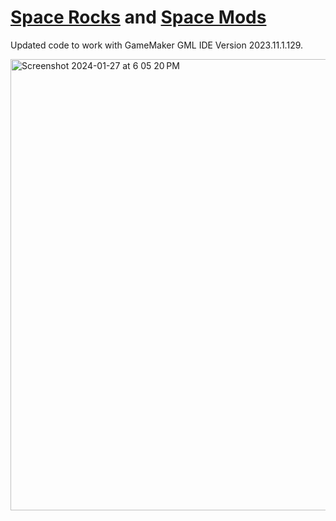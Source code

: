 # [Space Rocks](https://gamemaker.io/en/tutorials/make-your-own-arcade-classic) and [Space Mods](https://gamemaker.io/en/tutorials/space-mods-continue-your-space-rocks-game)

Updated code to work with GameMaker GML IDE Version 2023.11.1.129.

<img width="722" alt="Screenshot 2024-01-27 at 6 05 20 PM" src="https://github.com/johnson-jesse/Space-Rocks-FX/assets/10335064/a811fbd4-0ec6-4192-b3d6-2fa7335ce760">
